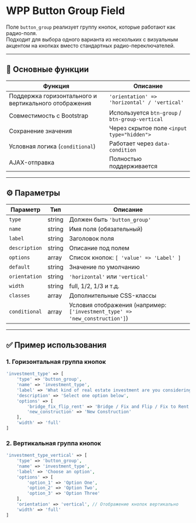 # WPP Button Group Field

Поле `button_group` реализует группу кнопок, которые работают как радио-поля.  
Подходит для выбора одного варианта из нескольких с визуальным акцентом на кнопках вместо стандартных радио-переключателей.

---

## 📌 Основные функции

| Функция | Описание |
|--------|----------|
| Поддержка горизонтального и вертикального отображения | `'orientation' => 'horizontal' / 'vertical'` |
| Совместимость с Bootstrap | Используется `btn-group` / `btn-group-vertical` |
| Сохранение значения | Через скрытое поле `<input type="hidden">` |
| Условная логика (`conditional`) | Работает через `data-condition` |
| AJAX-отправка | Полностью поддерживается |

---

## ⚙️ Параметры

| Параметр        | Тип         | Описание |
|------------------|-------------|----------|
| `type`           | string      | Должен быть `'button_group'` |
| `name`           | string      | Имя поля (обязательный) |
| `label`          | string      | Заголовок поля |
| `description`    | string      | Описание под полем |
| `options`        | array       | Список кнопок: `[ 'value' => 'Label' ]` |
| `default`        | string      | Значение по умолчанию |
| `orientation`    | string      | `'horizontal'` или `'vertical'` |
| `width`          | string      | full, 1/2, 1/3 и т.д. |
| `classes`        | array       | Дополнительные CSS-классы |
| `conditional`    | array       | Условия отображения (например: `['investment_type' => 'new_construction']`) |

---

## ✅ Пример использования

### 1. Горизонтальная группа кнопок

```php
'investment_type' => [
    'type' => 'button_group',
    'name' => 'investment_type',
    'label' => 'What kind of real estate investment are you considering?',
    'description' => 'Select one option below',
    'options' => [
        'bridge_fix_flip_rent' => 'Bridge / Fix and Flip / Fix to Rent',
        'new_construction' => 'New Construction'
    ],
    'width' => 'full'
]
```

### 2. Вертикальная группа кнопок
```php
'investment_type_vertical' => [
    'type' => 'button_group',
    'name' => 'investment_type',
    'label' => 'Choose an option',
    'options' => [
        'option_1' => 'Option One',
        'option_2' => 'Option Two',
        'option_3' => 'Option Three'
    ],
    'orientation' => 'vertical', // Отображение кнопок вертикально
    'width' => 'full'
]